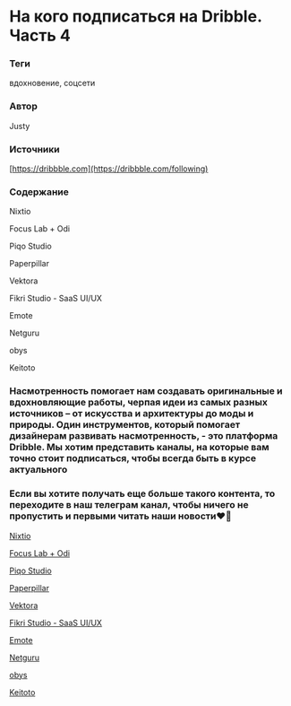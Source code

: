 # На кого подписаться на Dribble. Часть 4

### **Теги**

вдохновение, соцсети

### **Автор**

Justy

### **Источники**

[https://dribbble.com](https://dribbble.com/following)

### **Содержание**

Nixtio 

Focus Lab + Odi 

Piqo Studio

Paperpillar 

Vektora 

Fikri Studio - SaaS UI/UX 

Emote 

Netguru 

obys

Keitoto 

 

### Насмотренность помогает нам создавать оригинальные и вдохновляющие работы, черпая идеи из самых разных источников – от искусства и архитектуры до моды и природы. Один инструментов, который помогает дизайнерам развивать насмотренность, - это платформа Dribble. Мы хотим представить каналы, на которые вам точно стоит подписаться, чтобы всегда быть в курсе актуального

### Если вы хотите получать еще больше такого контента, то переходите в наш телеграм канал, чтобы ничего не пропустить и первыми читать наши новости❤️🫶

[Nixtio](https://dribbble.com/teams/Nixtio) 

[Focus Lab + Odi](https://dribbble.com/teams/focuslab) 

[Piqo Studio](https://www.notion.so/b3e7a6687f964aabad04d7e37d5ce878?pvs=21)

[Paperpillar](https://dribbble.com/teams/paperpillar) 

[Vektora](https://dribbble.com/teams/vektora) 

[Fikri Studio - SaaS UI/UX](https://dribbble.com/teams/fikristudio) 

[Emote](https://dribbble.com/teams/emoteagency) 

[Netguru](https://dribbble.com/teams/netguru) 

[obys](https://www.notion.so/b3e7a6687f964aabad04d7e37d5ce878?pvs=21)

[Keitoto](https://dribbble.com/teams/keitotostudio)